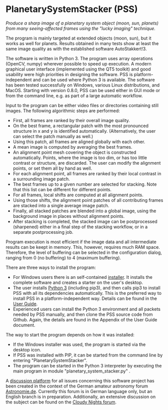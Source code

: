 # PlanetarySystemStacker (PSS)
_Produce a sharp image of a planetary system object (moon, sun, planets) from many seeing-affected frames using the "lucky imaging" technique._

The program is mainly targeted at extended objects (moon, sun), but it works as well for planets. Results obtained in many tests show at least the same image quality as with the established software AutoStakkert!3.

The software is written in Python 3. The program uses array operations (OpenCV, numpy) wherever possible to speed up execution. A modern graphical user interface (implemented using the QT5 toolkit) and good usability were high priorities in designing the software. PSS is platform-independent and can be used where Python 3 is available. The software has been tested successfully on Windows, various Linux distributions, and MacOS. Starting with version 0.8.0, PSS can be used either in GUI mode or from the command line, e.g. as part of a large automatic workflow.

Input to the program can be either video files or directories containing still images. The following algorithmic steps are performed:

* First, all frames are ranked by their overall image quality.
* On the best frame, a rectangular patch with the most pronounced structure in x and y is identified automatically. (Alternatively, the user can select the patch manually as well.)
* Using this patch, all frames are aligned globally with each other.
* A mean image is computed by averaging the best frames.
* An alignment point mesh covering the object is constructed automatically. Points, where the image is too dim, or has too little contrast or structure, are discarded. The user can modify the alignment points, or set them all by hand as well.
* For each alignment point, all frames are ranked by their local contrast in a surrounding image patch.
* The best frames up to a given number are selected for stacking. Note that this list can be different for different points.
* For all frames, local shifts are computed at all alignment points.
* Using those shifts, the alignment point patches of all contributing frames are stacked into a single average image patch.
* Finally, all stacked patches are blended into a global image, using the background image in places without alignment points.
* After stacking is completed, the stacked image can be postprocessed (sharpened) either in a final step of the stacking workflow, or in a separate postprocessing job.

Program execution is most efficient if the image data and all intermediate results can be keept in memory. This, however, requires much RAM space. Therefore, the level of buffering can be selected in the configuration dialog, ranging from 0 (no buffering) to 4 (maximum buffering).

There are three ways to install the program:
* For Windows users there is an self-contained [installer](https://github.com/Rolf-Hempel/PlanetarySystemStacker/releases). It installs the complete software and creates a starter on the user's desktop.
* The user installs [Python 3](https://www.python.org/downloads/) (including pip3), and then calls pip3 to install PSS with all its dependencies automatically. This is the preferred way to install PSS in a platform-independent way. Details can be found in the [User Guide](https://github.com/Rolf-Hempel/PlanetarySystemStacker/blob/master/Documentation/PlanetarySystemStacker_User-Guide.pdf).
* Experienced users can install the Python 3 environment and all packets needed by PSS manually, and then clone the PSS source code from Github. Again, the details are found in the Appendix of the User Guide document.

The way to start the program depends on how it was installed: 
* If the Windows installer was used, the program is started via the desktop icon.
* If PSS was installed with PIP, it can be started from the command line by entering "PlanetarySystemStacker".
* The program can be started in the Python 3 interpreter by executing the main program in module "planetary_system_stacker.py" .

A [discussion platform](https://www.astronomie.de/PSS/GermanBoard/) for all issues concerning this software project has been created in the context of the German amateur astronomy forum [Astronomie.de](https://www.astronomie.de/). Currently this forum is in German language only, but an English branch is in preparation. Additionally, an extensive discussion on the subject can be found on the [Cloudy Nights forum](https://www.cloudynights.com/topic/645890-new-stacking-software-project-planetarysystemstacker/).
